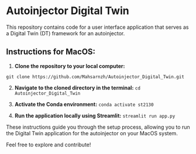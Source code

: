 # Autoinjector Digital Twin

This repository contains code for a user interface application that serves as a Digital Twin (DT) framework for an autoinjector.

## Instructions for MacOS:

1. **Clone the repository to your local computer:**

`git clone https://github.com/Mahsarnzh/Autoinjector_Digital_Twin.git`

2. **Navigate to the cloned directory in the terminal:**
`cd Autoinjector_Digital_Twin`


3. **Activate the Conda environment:**
`conda activate st2130`


4. **Run the application locally using Streamlit:**
`streamlit run app.py`


These instructions guide you through the setup process, allowing you to run the Digital Twin application for the autoinjector on your MacOS system.

Feel free to explore and contribute!





